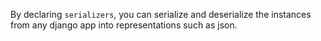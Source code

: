 By declaring `serializers`, you can serialize and deserialize the instances from any django app into representations such as json.
